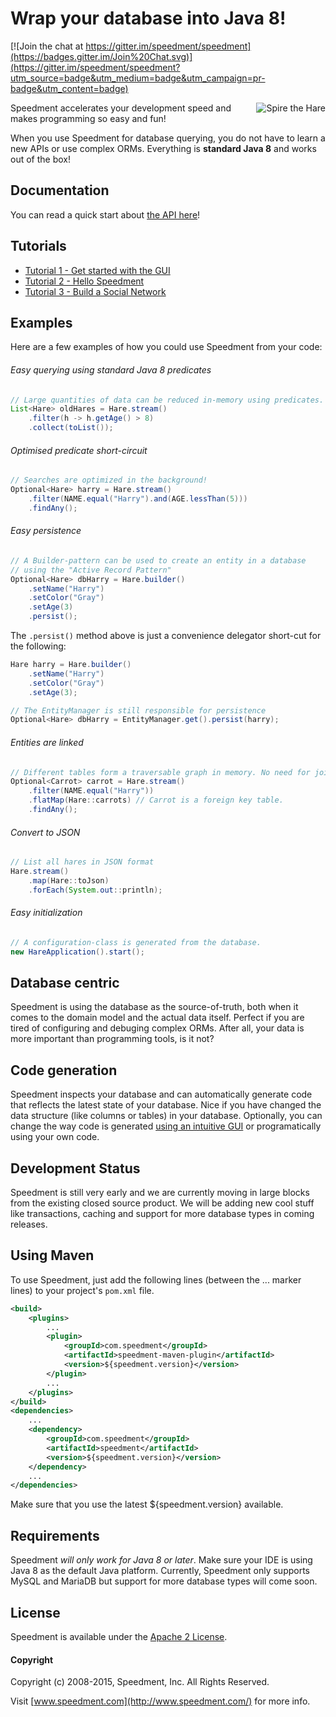 Wrap your database into Java 8!
==========================================

[![Join the chat at https://gitter.im/speedment/speedment](https://badges.gitter.im/Join%20Chat.svg)](https://gitter.im/speedment/speedment?utm_source=badge&utm_medium=badge&utm_campaign=pr-badge&utm_content=badge)

<p>
<img src="https://raw.githubusercontent.com/speedment/speedment-resources/master/src/main/resources/logo/Speedhare_240x205.png" alt="Spire the Hare" title="Spire" align="right" /><span>Speedment accelerates your development speed and makes programming so easy and fun!</span>

When you use Speedment for database querying, you do not have to learn a new APIs or use complex ORMs. Everything is <strong>standard Java 8</strong> and works 
out of the box!
</p>

Documentation
-------------
You can read a quick start about [the API here](https://github.com/speedment/speedment/wiki/Speedment-API-Quick-Start)!

Tutorials
---------
* [Tutorial 1 - Get started with the GUI](https://github.com/speedment/speedment/wiki/Tutorial:-Get-started-with-the-GUI)
* [Tutorial 2 - Hello Speedment](https://github.com/speedment/speedment/wiki/Tutorial:-Hello-Speedment)
* [Tutorial 3 - Build a Social Network](https://github.com/speedment/speedment/wiki/Tutorial:-Build-a-Social-Network)

Examples
--------
Here are a few examples of how you could use Speedment from your code:

###### Easy querying using standard Java 8 predicates
```java
// Large quantities of data can be reduced in-memory using predicates.
List<Hare> oldHares = Hare.stream()
    .filter(h -> h.getAge() > 8)
    .collect(toList());
```

###### Optimised predicate short-circuit
```java
// Searches are optimized in the background!
Optional<Hare> harry = Hare.stream()
    .filter(NAME.equal("Harry").and(AGE.lessThan(5)))
    .findAny();
```

###### Easy persistence
```java
// A Builder-pattern can be used to create an entity in a database
// using the "Active Record Pattern"
Optional<Hare> dbHarry = Hare.builder()
    .setName("Harry")
    .setColor("Gray")
    .setAge(3)
    .persist();
```

The `.persist()` method above is just a convenience delegator short-cut for the following:

```java
Hare harry = Hare.builder()
    .setName("Harry")
    .setColor("Gray")
    .setAge(3);

// The EntityManager is still responsible for persistence
Optional<Hare> dbHarry = EntityManager.get().persist(harry);
```

    
###### Entities are linked
```java
// Different tables form a traversable graph in memory. No need for joins!
Optional<Carrot> carrot = Hare.stream()
    .filter(NAME.equal("Harry"))
    .flatMap(Hare::carrots) // Carrot is a foreign key table.
    .findAny();
```
    
   
###### Convert to JSON
```java
// List all hares in JSON format
Hare.stream()
    .map(Hare::toJson)
    .forEach(System.out::println);
```


###### Easy initialization
```java
// A configuration-class is generated from the database.
new HareApplication().start();
```
 

Database centric
----------------
Speedment is using the database as the source-of-truth, both when it comes to the domain model and the actual data itself. Perfect if you are tired of configuring and debuging complex ORMs. After all, your data is more important than programming tools, is it not?

Code generation
---------------
Speedment inspects your database and can automatically generate code that reflects the latest state of your database. Nice if you have changed the data structure (like columns or tables) in your database. Optionally, you can change the way code is generated [using an intuitive GUI](https://github.com/speedment/speedment/wiki/Tutorial:-Get-started-with-the-GUI) or programatically using your own code.

Development Status
------------------
Speedment is still very early and we are currently moving in large blocks from the existing closed source product. 
We will be adding new cool stuff like transactions, caching and support for more database types in coming releases.


Using Maven
-----------
To use Speedment, just add the following lines (between the ... marker lines) to your project's `pom.xml` file.
```xml
<build>
    <plugins>
        ...
        <plugin>
            <groupId>com.speedment</groupId>
            <artifactId>speedment-maven-plugin</artifactId>
            <version>${speedment.version}</version>
        </plugin>
        ...
    </plugins>
</build>
<dependencies>
    ...
    <dependency>
        <groupId>com.speedment</groupId>
        <artifactId>speedment</artifactId>
        <version>${speedment.version}</version>
    </dependency>
    ...
</dependencies>
```

Make sure that you use the latest ${speedment.version} available.


Requirements
------------

Speedment *will only work for Java 8 or later*. Make sure your IDE is using Java 8 as the default Java platform.
Currently, Speedment only supports MySQL and MariaDB but support for more database types will come soon.

License
-------

Speedment is available under the [Apache 2 License](http://www.apache.org/licenses/LICENSE-2.0).


#### Copyright

Copyright (c) 2008-2015, Speedment, Inc. All Rights Reserved.

Visit [www.speedment.com](http://www.speedment.com/) for more info.
